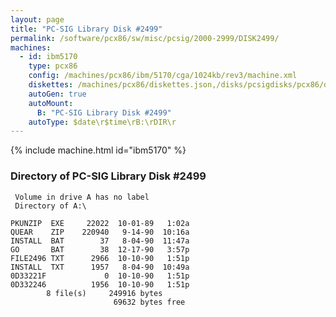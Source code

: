 ```yaml
---
layout: page
title: "PC-SIG Library Disk #2499"
permalink: /software/pcx86/sw/misc/pcsig/2000-2999/DISK2499/
machines:
  - id: ibm5170
    type: pcx86
    config: /machines/pcx86/ibm/5170/cga/1024kb/rev3/machine.xml
    diskettes: /machines/pcx86/diskettes.json,/disks/pcsigdisks/pcx86/diskettes.json
    autoGen: true
    autoMount:
      B: "PC-SIG Library Disk #2499"
    autoType: $date\r$time\rB:\rDIR\r
---
```


{% include machine.html id="ibm5170" %}

### Directory of PC-SIG Library Disk #2499

     Volume in drive A has no label
     Directory of A:\

    PKUNZIP  EXE     22022  10-01-89   1:02a
    QUEAR    ZIP    220940   9-14-90  10:16a
    INSTALL  BAT        37   8-04-90  11:47a
    GO       BAT        38  12-17-90   3:57p
    FILE2496 TXT      2966  10-10-90   1:51p
    INSTALL  TXT      1957   8-04-90  10:49a
    0D33221F             0  10-10-90   1:51p
    0D332246          1956  10-10-90   1:51p
            8 file(s)     249916 bytes
                           69632 bytes free
